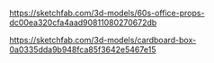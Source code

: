https://sketchfab.com/3d-models/60s-office-props-dc00ea320cfa4aad90811080270672db

https://sketchfab.com/3d-models/cardboard-box-0a0335dda9b948fca85f3642e5467e15
